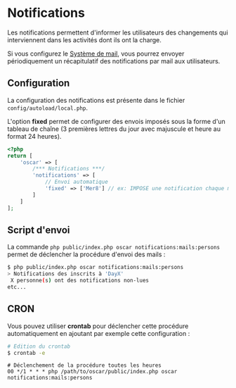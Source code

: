 # Notifications

Les notifications permettent d'informer les utilisateurs des changements qui interviennent dans les activités dont ils ont la charge.

Si vous configurez le [Système de mail](./mailer.md), vous pourrez envoyer périodiquement un récapitulatif des notifications par mail aux utilisateurs.

## Configuration

La configuration des notifications est présente dans le fichier `config/autoload/local.php`.

L'option **fixed** permet de configurer des envois imposés sous la forme d'un tableau de chaîne (3 premières lettres du jour avec majuscule et heure au format 24 heures).

```php
<?php
return [
    'oscar' => [
        /*** Notifications ***/
        'notifications' => [
            // Envoi automatique
            'fixed' => ['Mer8'] // ex: IMPOSE une notification chaque mercredis à 8 heures
        ]  
    ]
];
```

## Script d'envoi

La commande `php public/index.php oscar notifications:mails:persons` permet de déclencher la procédure d'envoi des mails : 

```bash
$ php public/index.php oscar notifications:mails:persons
> Notifications des inscrits à 'DayX'
 X personne(s) ont des notifications non-lues
etc...
```

## CRON

Vous pouvez utiliser **crontab** pour déclencher cette procédure automatiquement en ajoutant par exemple cette configuration : 

```bash
# Edition du crontab
$ crontab -e
```

```cron
# Déclenchement de la procédure toutes les heures
00 */1 * * * php /path/to/oscar/public/index.php oscar notifications:mails:persons
```

